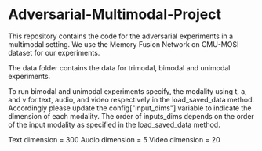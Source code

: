 # Adversarial-Multimodal-Project
This repository contains the code for the adversarial experiments in a multimodal setting. We use the Memory Fusion Network on CMU-MOSI dataset for our experiments.

The data folder contains the data for trimodal, bimodal and unimodal experiments.

To run bimodal and unimodal experiments specify, the modality using t, a, and v for text, audio, and video respectively in the load_saved_data method. Accordingly please update the config["input_dims"] variable to indicate the dimension of each modality. The order of inputs_dims depends on the order of the input modality as specified in the load_saved_data method.

Text dimension = 300
Audio dimension = 5
Video dimension = 20
